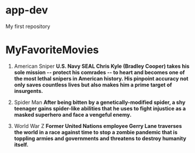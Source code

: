 # app-dev
My first repository
# MyFavoriteMovies
 1. American Sniper
    **U.S. Navy SEAL Chris Kyle (Bradley Cooper) takes his sole mission -- protect his comrades -- to heart and becomes one of the most lethal snipers in American history. His pinpoint accuracy not only saves countless lives but also makes him a prime target of insurgents.**
    
 3. Spider Man
    **After being bitten by a genetically-modified spider, a shy teenager gains spider-like abilities that he uses to fight injustice as a masked superhero and face a vengeful enemy.**
    
 4. World War Z
    **Former United Nations employee Gerry Lane traverses the world in a race against time to stop a zombie pandemic that is toppling armies and governments and threatens to destroy humanity itself.**
   
